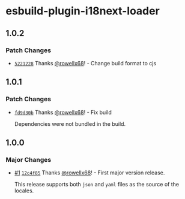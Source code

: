 # esbuild-plugin-i18next-loader

## 1.0.2

### Patch Changes

- [`5221228`](https://github.com/rowellx68/esbuild-plugin-i18next-loader/commit/5221228cd026849d17798dfb090916dea004fcfc) Thanks [@rowellx68](https://github.com/rowellx68)! - Change build format to cjs

## 1.0.1

### Patch Changes

- [`fd9d30b`](https://github.com/rowellx68/esbuild-plugin-i18next-loader/commit/fd9d30b230dc8f6b5b5938de61577155f62c2d6b) Thanks [@rowellx68](https://github.com/rowellx68)! - Fix build

  Dependencies were not bundled in the build.

## 1.0.0

### Major Changes

- [#1](https://github.com/rowellx68/esbuild-plugin-i18next-loader/pull/1) [`12c4f85`](https://github.com/rowellx68/esbuild-plugin-i18next-loader/commit/12c4f853beb4d60754d5962a5e70dc1849b7191e) Thanks [@rowellx68](https://github.com/rowellx68)! - First major version release.

  This release supports both `json` and `yaml` files as the source of the locales.
